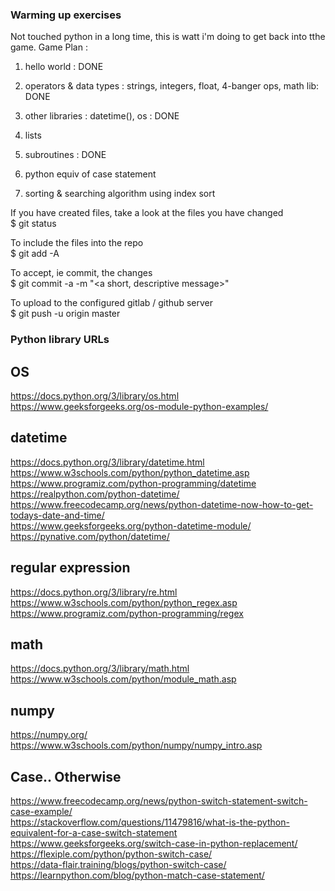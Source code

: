 ### Warming up exercises

Not touched python in a long time, this is watt i'm doing to get back into tthe game. Game Plan :
1. hello world : DONE
2. operators & data types : strings, integers, float, 4-banger ops, math lib: DONE
3. other libraries : datetime(), os : DONE

4. lists
5. subroutines : DONE
6. python equiv of case statement
7. sorting & searching algorithm using index sort

If you have created files, take a look at the files you have changed 
\
$ git status

To include the files into the repo 
\
$ git add -A

To accept, ie commit, the changes 
\
$ git commit -a -m "<a short, descriptive message>"

To upload to the configured gitlab / github server
\
$ git push -u origin master

### Python library URLs
## OS
https://docs.python.org/3/library/os.html
\
https://www.geeksforgeeks.org/os-module-python-examples/

## datetime
https://docs.python.org/3/library/datetime.html
\
https://www.w3schools.com/python/python_datetime.asp
\
https://www.programiz.com/python-programming/datetime
\
https://realpython.com/python-datetime/
\
https://www.freecodecamp.org/news/python-datetime-now-how-to-get-todays-date-and-time/
\
https://www.geeksforgeeks.org/python-datetime-module/
\
https://pynative.com/python/datetime/

## regular expression
https://docs.python.org/3/library/re.html
\
https://www.w3schools.com/python/python_regex.asp
\
https://www.programiz.com/python-programming/regex

## math
https://docs.python.org/3/library/math.html
\
https://www.w3schools.com/python/module_math.asp

## numpy
https://numpy.org/
\
https://www.w3schools.com/python/numpy/numpy_intro.asp

## Case.. Otherwise
https://www.freecodecamp.org/news/python-switch-statement-switch-case-example/
\
https://stackoverflow.com/questions/11479816/what-is-the-python-equivalent-for-a-case-switch-statement
\
https://www.geeksforgeeks.org/switch-case-in-python-replacement/
\
https://flexiple.com/python/python-switch-case/
\
https://data-flair.training/blogs/python-switch-case/
\
https://learnpython.com/blog/python-match-case-statement/


